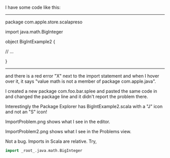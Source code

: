 I have some code like this:

----------

package com.apple.store.scalapreso

import java.math.BigInteger

object BigIntExample2 {
  
// ...
  
}

----------

and there is a red error "X" next to the import statement and when I hover over it, it says "value math is not a member of package com.apple.java".

I created a new package com.foo.bar.splee and pasted the same code in and changed the package line and it didn't report the problem there.

Interestingly the Package Explorer has BigIntExample2.scala with a "J" icon and not an "S" icon!


ImportProblem.png shows what I see in the editor.

ImportProblem2.png shows what I see in the Problems view.

Not a bug. Imports in Scala are relative. Try,

```scala
import _root_.java.math.BigInteger
```
